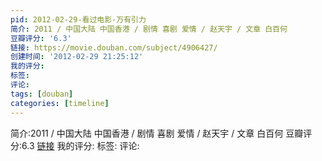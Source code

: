 ```yaml
---
pid: 2012-02-29-看过电影-万有引力
简介: 2011 / 中国大陆 中国香港 / 剧情 喜剧 爱情 / 赵天宇 / 文章 白百何
豆瓣评分: '6.3'
链接: https://movie.douban.com/subject/4906427/
创建时间: '2012-02-29 21:25:12'
我的评分:
标签:
评论:
tags: [douban]
categories: [timeline]
---
```

简介:2011 / 中国大陆 中国香港 / 剧情 喜剧 爱情 / 赵天宇 / 文章 白百何
豆瓣评分:6.3
[链接](https://movie.douban.com/subject/4906427/)
我的评分:
标签:
评论:
